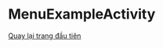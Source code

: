 # MenuExampleActivity
[Quay lại trang đầu tiên](https://github.com/chuong031120/BT_android/blob/master/README.md)
